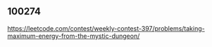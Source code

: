 ## 100274
https://leetcode.com/contest/weekly-contest-397/problems/taking-maximum-energy-from-the-mystic-dungeon/